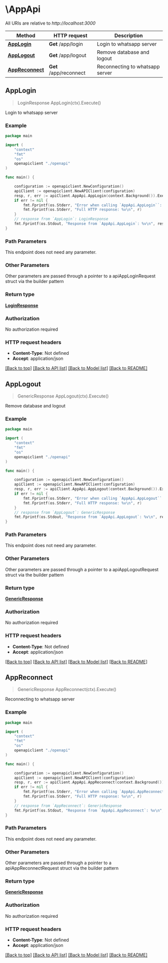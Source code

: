 # \AppApi

All URIs are relative to *http://localhost:3000*

Method | HTTP request | Description
------------- | ------------- | -------------
[**AppLogin**](AppApi.md#AppLogin) | **Get** /app/login | Login to whatsapp server
[**AppLogout**](AppApi.md#AppLogout) | **Get** /app/logout | Remove database and logout
[**AppReconnect**](AppApi.md#AppReconnect) | **Get** /app/reconnect | Reconnecting to whatsapp server



## AppLogin

> LoginResponse AppLogin(ctx).Execute()

Login to whatsapp server

### Example

```go
package main

import (
    "context"
    "fmt"
    "os"
    openapiclient "./openapi"
)

func main() {

    configuration := openapiclient.NewConfiguration()
    apiClient := openapiclient.NewAPIClient(configuration)
    resp, r, err := apiClient.AppApi.AppLogin(context.Background()).Execute()
    if err != nil {
        fmt.Fprintf(os.Stderr, "Error when calling `AppApi.AppLogin``: %v\n", err)
        fmt.Fprintf(os.Stderr, "Full HTTP response: %v\n", r)
    }
    // response from `AppLogin`: LoginResponse
    fmt.Fprintf(os.Stdout, "Response from `AppApi.AppLogin`: %v\n", resp)
}
```

### Path Parameters

This endpoint does not need any parameter.

### Other Parameters

Other parameters are passed through a pointer to a apiAppLoginRequest struct via the builder pattern


### Return type

[**LoginResponse**](LoginResponse.md)

### Authorization

No authorization required

### HTTP request headers

- **Content-Type**: Not defined
- **Accept**: application/json

[[Back to top]](#) [[Back to API list]](../README.md#documentation-for-api-endpoints)
[[Back to Model list]](../README.md#documentation-for-models)
[[Back to README]](../README.md)


## AppLogout

> GenericResponse AppLogout(ctx).Execute()

Remove database and logout

### Example

```go
package main

import (
    "context"
    "fmt"
    "os"
    openapiclient "./openapi"
)

func main() {

    configuration := openapiclient.NewConfiguration()
    apiClient := openapiclient.NewAPIClient(configuration)
    resp, r, err := apiClient.AppApi.AppLogout(context.Background()).Execute()
    if err != nil {
        fmt.Fprintf(os.Stderr, "Error when calling `AppApi.AppLogout``: %v\n", err)
        fmt.Fprintf(os.Stderr, "Full HTTP response: %v\n", r)
    }
    // response from `AppLogout`: GenericResponse
    fmt.Fprintf(os.Stdout, "Response from `AppApi.AppLogout`: %v\n", resp)
}
```

### Path Parameters

This endpoint does not need any parameter.

### Other Parameters

Other parameters are passed through a pointer to a apiAppLogoutRequest struct via the builder pattern


### Return type

[**GenericResponse**](GenericResponse.md)

### Authorization

No authorization required

### HTTP request headers

- **Content-Type**: Not defined
- **Accept**: application/json

[[Back to top]](#) [[Back to API list]](../README.md#documentation-for-api-endpoints)
[[Back to Model list]](../README.md#documentation-for-models)
[[Back to README]](../README.md)


## AppReconnect

> GenericResponse AppReconnect(ctx).Execute()

Reconnecting to whatsapp server

### Example

```go
package main

import (
    "context"
    "fmt"
    "os"
    openapiclient "./openapi"
)

func main() {

    configuration := openapiclient.NewConfiguration()
    apiClient := openapiclient.NewAPIClient(configuration)
    resp, r, err := apiClient.AppApi.AppReconnect(context.Background()).Execute()
    if err != nil {
        fmt.Fprintf(os.Stderr, "Error when calling `AppApi.AppReconnect``: %v\n", err)
        fmt.Fprintf(os.Stderr, "Full HTTP response: %v\n", r)
    }
    // response from `AppReconnect`: GenericResponse
    fmt.Fprintf(os.Stdout, "Response from `AppApi.AppReconnect`: %v\n", resp)
}
```

### Path Parameters

This endpoint does not need any parameter.

### Other Parameters

Other parameters are passed through a pointer to a apiAppReconnectRequest struct via the builder pattern


### Return type

[**GenericResponse**](GenericResponse.md)

### Authorization

No authorization required

### HTTP request headers

- **Content-Type**: Not defined
- **Accept**: application/json

[[Back to top]](#) [[Back to API list]](../README.md#documentation-for-api-endpoints)
[[Back to Model list]](../README.md#documentation-for-models)
[[Back to README]](../README.md)

